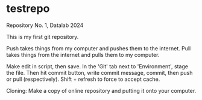 # testrepo
Repository No. 1, Datalab 2024 

This is my first git repository.

Push takes things from my computer and pushes them to the internet. 
Pull takes things from the internet and pulls them to my computer. 

Make edit in script, then save. In the 'Git' tab next to 'Environment', stage the file. Then hit commit button, write commit message, commit, then push or pull (respectively). Shift + refresh to force to accept cache.

Cloning: Make a copy of online repository and putting it onto your computer.